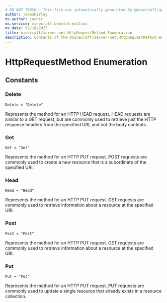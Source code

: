 ```yaml
---
# DO NOT TOUCH — This file was automatically generated by @minecraft/api-docs-generator, to report problems file an issue at https://github.com/Mojang/minecraft-scripting-libraries
author: jakeshirley
ms.author: jashir
ms.service: minecraft-bedrock-edition
ms.date: 02/10/2025
title: minecraft/server-net.HttpRequestMethod Enumeration
description: Contents of the @minecraft/server-net.HttpRequestMethod enumeration.
---
```

# HttpRequestMethod Enumeration

## Constants
### **Delete**
`Delete = "Delete"`

Represents the method for an HTTP HEAD request. HEAD requests are similar to a GET request, but are commonly used to retrieve just the HTTP response headers from the specified URI, and not the body contents.
### **Get**
`Get = "Get"`

Represents the method for an HTTP PUT request. POST requests are commonly used to create a new resource that is a subordinate of the specified URI.
### **Head**
`Head = "Head"`

Represents the method for an HTTP PUT request. GET requests are commonly used to retrieve information about a resource at the specified URI.
### **Post**
`Post = "Post"`

Represents the method for an HTTP PUT request. GET requests are commonly used to retrieve information about a resource at the specified URI.
### **Put**
`Put = "Put"`

Represents the method for an HTTP PUT request. PUT requests are commonly used to update a single resource that already exists in a resource collection.
